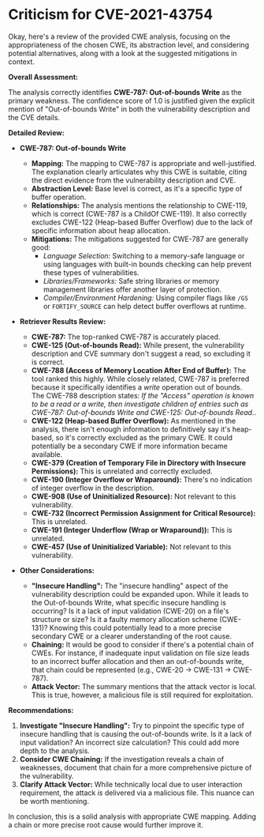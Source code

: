 # Criticism for CVE-2021-43754

Okay, here's a review of the provided CWE analysis, focusing on the appropriateness of the chosen CWE, its abstraction level, and considering potential alternatives, along with a look at the suggested mitigations in context.

**Overall Assessment:**

The analysis correctly identifies **CWE-787: Out-of-bounds Write** as the primary weakness.  The confidence score of 1.0 is justified given the explicit mention of "Out-of-bounds Write" in both the vulnerability description and the CVE details.

**Detailed Review:**

*   **CWE-787: Out-of-bounds Write**

    *   **Mapping:** The mapping to CWE-787 is appropriate and well-justified.  The explanation clearly articulates why this CWE is suitable, citing the direct evidence from the vulnerability description and CVE.
    *   **Abstraction Level:** Base level is correct, as it's a specific type of buffer operation.
    *   **Relationships:** The analysis mentions the relationship to CWE-119, which is correct (CWE-787 is a ChildOf CWE-119). It also correctly excludes CWE-122 (Heap-based Buffer Overflow) due to the lack of specific information about heap allocation.
    *   **Mitigations:** The mitigations suggested for CWE-787 are generally good:
        *   *Language Selection:*  Switching to a memory-safe language or using languages with built-in bounds checking can help prevent these types of vulnerabilities.
        *   *Libraries/Frameworks:* Safe string libraries or memory management libraries offer another layer of protection.
        *   *Compiler/Environment Hardening:*  Using compiler flags like `/GS` or `FORTIFY_SOURCE` can help detect buffer overflows at runtime.

*   **Retriever Results Review:**

    *   **CWE-787:** The top-ranked CWE-787 is accurately placed.
    *   **CWE-125 (Out-of-bounds Read):** While present, the vulnerability description and CVE summary don't suggest a read, so excluding it is correct.
    *   **CWE-788 (Access of Memory Location After End of Buffer):** The tool ranked this highly. While closely related, CWE-787 is preferred because it specifically identifies a *write* operation out of bounds. The CWE-788 description states: *If the "Access" operation is known to be a read or a write, then investigate children of entries such as CWE-787: Out-of-bounds Write and CWE-125: Out-of-bounds Read.*.
    *   **CWE-122 (Heap-based Buffer Overflow):** As mentioned in the analysis, there isn't enough information to definitively say it's heap-based, so it's correctly excluded as the primary CWE. It could potentially be a secondary CWE if more information became available.
    *   **CWE-379 (Creation of Temporary File in Directory with Insecure Permissions):** This is unrelated and correctly excluded.
    *   **CWE-190 (Integer Overflow or Wraparound):** There's no indication of integer overflow in the description.
    *   **CWE-908 (Use of Uninitialized Resource):**  Not relevant to this vulnerability.
    *   **CWE-732 (Incorrect Permission Assignment for Critical Resource):** This is unrelated.
    *    **CWE-191 (Integer Underflow (Wrap or Wraparound)):** This is unrelated.
    *   **CWE-457 (Use of Uninitialized Variable):**  Not relevant to this vulnerability.

*   **Other Considerations:**

    *   **"Insecure Handling":** The "insecure handling" aspect of the vulnerability description could be expanded upon.  While it leads to the Out-of-bounds Write, what specific insecure handling is occurring? Is it a lack of input validation (CWE-20) on a file's structure or size?  Is it a faulty memory allocation scheme (CWE-131)? Knowing this could potentially lead to a more precise secondary CWE or a clearer understanding of the root cause.
    *   **Chaining:** It would be good to consider if there's a potential chain of CWEs. For instance, if inadequate input validation on file size leads to an incorrect buffer allocation and then an out-of-bounds write, that chain could be represented (e.g., CWE-20 -> CWE-131 -> CWE-787).
    *   **Attack Vector:** The summary mentions that the attack vector is local. This is true, however, a malicious file is still required for exploitation.

**Recommendations:**

1.  **Investigate "Insecure Handling":**  Try to pinpoint the specific type of insecure handling that is causing the out-of-bounds write. Is it a lack of input validation? An incorrect size calculation?  This could add more depth to the analysis.
2.  **Consider CWE Chaining:** If the investigation reveals a chain of weaknesses, document that chain for a more comprehensive picture of the vulnerability.
3.  **Clarify Attack Vector:** While technically local due to user interaction requirement, the attack *is* delivered via a malicious file. This nuance can be worth mentioning.

In conclusion, this is a solid analysis with appropriate CWE mapping. Adding a chain or more precise root cause would further improve it.